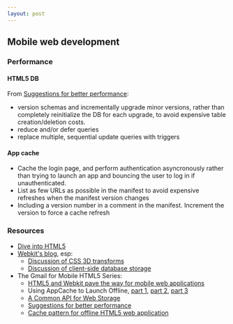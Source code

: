 ```yaml
---
layout: post
---
```


## Mobile web development

### Performance

#### HTML5 DB

From [Suggestions for better performance](http://googlecode.blogspot.com/2009/06/gmail-for-mobile-html5-series.html):

* version schemas and incrementally upgrade minor versions, rather than completely reinitialize the DB for each upgrade, to avoid expensive table creation/deletion costs.
* reduce and/or defer queries
* replace multiple, sequential update queries with triggers

#### App cache

* Cache the login page, and perform authentication asyncronously rather than trying to launch an app and bouncing the user to log in if unauthenticated.
* List as few URLs as possible in the manifest to avoid expensive refreshes when the manifest version changes
* Including a version number in a comment in the manifest. Increment the version to force a cache refresh

### Resources

* [Dive into HTML5](http://diveintohtml5.info/)
* [Webkit's blog](http://www.webkit.org/blog), esp:
  * [Discussion of CSS 3D transforms](http://www.webkit.org/blog/386/3d-transforms/)
  * [Discussion of client-side database storage](http://www.webkit.org/blog/126/webkit-does-html5-client-side-database-storage/)
* The Gmail for Mobile HTML5 Series:
  * [HTML5 and Webkit pave the way for mobile web applications](http://googlecode.blogspot.com/2009/04/html5-and-webkit-pave-way-for-mobile.html)
  * Using AppCache to Launch Offline, [part 1](http://googlecode.blogspot.com/2009/04/gmail-for-mobile-html5-series-using.html), [part 2](http://googlecode.blogspot.com/2009/05/gmail-for-mobile-html5-series-part-2.html), [part 3](http://googlecode.blogspot.com/2009/05/gmail-for-mobile-html5-series-part-3.html)
  * [A Common API for Web Storage](http://googlecode.blogspot.com/2009/05/gmail-for-mobile-html5-series-common.html)
  * [Suggestions for better performance](http://googlecode.blogspot.com/2009/06/gmail-for-mobile-html5-series.html)
  * [Cache pattern for offline HTML5 web application](http://googlecode.blogspot.com/2009/06/gmail-for-mobile-html5-series-cache.html)
